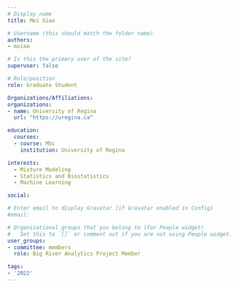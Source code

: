 ```yaml
---
# Display name
title: Mei Xiao

# Username (this should match the folder name)
authors:
- mxiao

# Is this the primary user of the site?
superuser: false

# Role/position
role: Graduate Student

Organizations/Affiliations:
organizations:
- name: University of Regina
  url: "https://uregina.ca"

education:
  courses:
  - course: MSc
    institution: University of Regina

interests:
  - Mixture Modeling
  - Statistics and Biostatistics
  - Machine Learning

social:

# Enter email to display Gravatar (if Gravatar enabled in Config)
#email:

# Organizational groups that you belong to (for People widget)
#   Set this to `[]` or comment out if you are not using People widget.
user_groups:
- committee: members
  role: Big River Analytics Project Member

tags:
- '2022'
---
```

